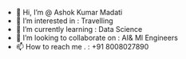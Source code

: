 - 👋 Hi, I’m @ Ashok Kumar Madati
- 👀 I’m interested in : Travelling
- 🌱 I’m currently learning : Data Science 
- 💞️ I’m looking to collaborate on   : AI& Ml Engineers
- 📫 How to reach me . : +91 8008027890

<!---
Ashok0335/Ashok0335 is a ✨ special ✨ repository because its `README.md` (this file) appears on your GitHub profile.
You can click the Preview link to take a look at your changes.
--->
